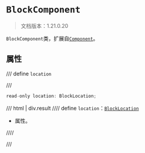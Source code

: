 # `BlockComponent`

> 文档版本：1.21.0.20

`BlockComponent`类，扩展自[`Component`](./component.md)。

## 属性

/// define
`location`


///

```js
read-only location: BlockLocation;
```

/// html | div.result
//// define
`location`：[`BlockLocation`](./blocklocation.md)

- 属性。


////

///

